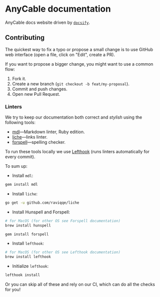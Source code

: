 # AnyCable documentation

AnyCable docs website driven by [`docsify`](https://docsify.js.org/#/).

## Contributing

The quickest way to fix a typo or propose a small change is to use GitHub web interface (open a file, click on "Edit", create a PR).

If you want to propose a bigger change, you might want to use a common flow:

1. Fork it.
1. Create a new branch (`git checkout -b feat/my-proposal`).
1. Commit and push changes.
1. Open new Pull Request.

### Linters

We try to keep our documentation both correct and _stylish_ using the following tools:

- [mdl](https://github.com/markdownlint/markdownlint)—Markdown linter, Ruby edition.
- [liche](https://github.com/raviqqe/liche)—links linter.
- [forspell](https://github.com/kkuprikov/forspell)—spelling checker.

To run these tools locally we use [Lefthook](https://github.com/Arkweid/lefthook) (runs linters automatically for every commit).

To sum up:

- Install `mdl`:

```sh
gem install mdl
```

- Install `liche`:

```sh
go get -u github.com/raviqqe/liche
```

- Install Hunspell and Forspell:

```sh
# for MacOS (for other OS see Forspell documentation)
brew install hunspell

gem install forspell
```

- Install `lefthook`:

```sh
# for MacOS (for other OS see Lefthook documentation)
brew install lefthook
```

- Initialize `lefthook`:

```sh
lefthook install
```

Or you can skip all of these and rely on our CI, which can do all the checks for you!
